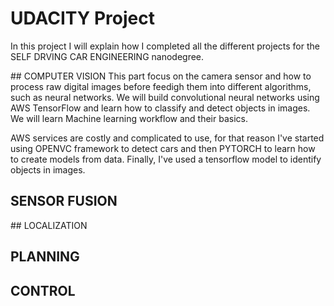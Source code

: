 # UDACITY Project

In this project I will explain how I completed all the different projects for the SELF DRVING CAR ENGINEERING nanodegree. 

## COMPUTER VISION
This part focus on the camera sensor and how to process raw digital images before feedigh them into different algorithms, such as neural networks. We will build convolutional neural networks using AWS TensorFlow and learn how to classify and detect objects in images. We will learn Machine learning workflow and their basics. 

AWS services are costly and complicated to use, for that reason I've started using OPENVC framework to detect cars and then PYTORCH to learn how to create models from data. Finally, I've used a tensorflow model to identify objects in images. 




## SENSOR FUSION




## LOCALIZATION




## PLANNING




## CONTROL




